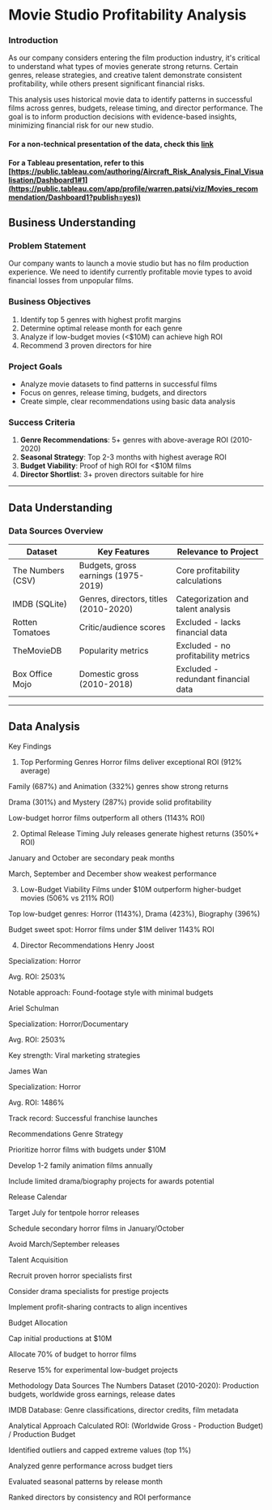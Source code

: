 # Movie Studio Profitability Analysis
### Introduction
As our company considers entering the film production industry, it's critical to understand what types of movies generate strong returns. Certain genres, release strategies, and creative talent demonstrate consistent profitability, while others present significant financial risks.

This analysis uses historical movie data to identify patterns in successful films across genres, budgets, release timing, and director performance. The goal is to inform production decisions with evidence-based insights, minimizing financial risk for our new studio.

#### For a non-technical presentation of the data, check this [link](https://github.com/patsi-dev/Phase-2-Project-Repository/blob/main/Presentation.pdf)

#### For a Tableau presentation, refer to this [https://public.tableau.com/authoring/Aircraft_Risk_Analysis_Final_Visualisation/Dashboard1#1](https://public.tableau.com/app/profile/warren.patsi/viz/Movies_recommendation/Dashboard1?publish=yes))

## Business Understanding

### Problem Statement
Our company wants to launch a movie studio but has no film production experience. We need to identify currently profitable movie types to avoid financial losses from unpopular films.

### Business Objectives
1. Identify top 5 genres with highest profit margins
2. Determine optimal release month for each genre
3. Analyze if low-budget movies (<$10M) can achieve high ROI
4. Recommend 3 proven directors for hire

### Project Goals
- Analyze movie datasets to find patterns in successful films
- Focus on genres, release timing, budgets, and directors
- Create simple, clear recommendations using basic data analysis

### Success Criteria
1. **Genre Recommendations**: 5+ genres with above-average ROI (2010-2020)
2. **Seasonal Strategy**: Top 2-3 months with highest average ROI
3. **Budget Viability**: Proof of high ROI for <$10M films
4. **Director Shortlist**: 3+ proven directors suitable for hire

---

## Data Understanding

### Data Sources Overview
| Dataset          | Key Features                          | Relevance to Project                 |
|------------------|---------------------------------------|--------------------------------------|
| The Numbers (CSV)| Budgets, gross earnings (1975-2019)   | Core profitability calculations      |
| IMDB (SQLite)    | Genres, directors, titles (2010-2020) | Categorization and talent analysis   |
| Rotten Tomatoes  | Critic/audience scores                | Excluded - lacks financial data      |
| TheMovieDB       | Popularity metrics                    | Excluded - no profitability metrics  |
| Box Office Mojo  | Domestic gross (2010-2018)            | Excluded - redundant financial data  |

---
## Data Analysis
Key Findings
1. Top Performing Genres
Horror films deliver exceptional ROI (912% average)

Family (687%) and Animation (332%) genres show strong returns

Drama (301%) and Mystery (287%) provide solid profitability

Low-budget horror films outperform all others (1143% ROI)

2. Optimal Release Timing
July releases generate highest returns (350%+ ROI)

January and October are secondary peak months

March, September and December show weakest performance

3. Low-Budget Viability
Films under $10M outperform higher-budget movies (506% vs 211% ROI)

Top low-budget genres: Horror (1143%), Drama (423%), Biography (396%)

Budget sweet spot: Horror films under $1M deliver 1143% ROI

4. Director Recommendations
Henry Joost

Specialization: Horror

Avg. ROI: 2503%

Notable approach: Found-footage style with minimal budgets

Ariel Schulman

Specialization: Horror/Documentary

Avg. ROI: 2503%

Key strength: Viral marketing strategies

James Wan

Specialization: Horror

Avg. ROI: 1486%

Track record: Successful franchise launches

Recommendations
Genre Strategy

Prioritize horror films with budgets under $10M

Develop 1-2 family animation films annually

Include limited drama/biography projects for awards potential

Release Calendar

Target July for tentpole horror releases

Schedule secondary horror films in January/October

Avoid March/September releases

Talent Acquisition

Recruit proven horror specialists first

Consider drama specialists for prestige projects

Implement profit-sharing contracts to align incentives

Budget Allocation

Cap initial productions at $10M

Allocate 70% of budget to horror films

Reserve 15% for experimental low-budget projects

Methodology
Data Sources
The Numbers Dataset (2010-2020):
Production budgets, worldwide gross earnings, release dates

IMDB Database:
Genre classifications, director credits, film metadata

Analytical Approach
Calculated ROI: (Worldwide Gross - Production Budget) / Production Budget

Identified outliers and capped extreme values (top 1%)

Analyzed genre performance across budget tiers

Evaluated seasonal patterns by release month

Ranked directors by consistency and ROI performance
